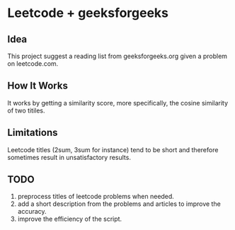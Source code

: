 # Leetcode + geeksforgeeks

## Idea

This project suggest a reading list from geeksforgeeks.org given a problem on leetcode.com.

## How It Works

It works by getting a similarity score, more specifically, the cosine similarity of two titiles.


## Limitations

Leetcode titles (2sum, 3sum for instance) tend to be short and therefore sometimes result in unsatisfactory results.

## TODO

1. preprocess titles of leetcode problems when needed.  
2. add a short description from the problems and articles to improve the accuracy.  
3. improve the efficiency of the script.  
